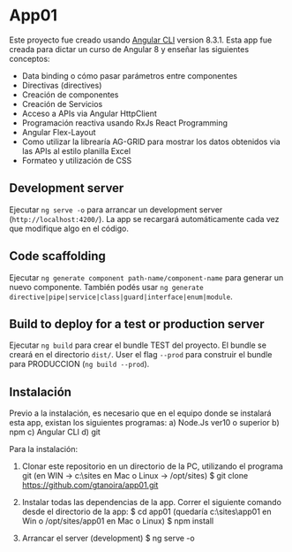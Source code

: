 # App01

Este proyecto fue creado usando [Angular CLI](https://github.com/angular/angular-cli) version 8.3.1.
Esta app fue creada para dictar un curso de Angular 8 y enseñar las siguientes conceptos:

- Data binding o cómo pasar parámetros entre componentes
- Directivas (directives)
- Creación de componentes
- Creación de Servicios
- Acceso a APIs via Angular HttpClient
- Programación reactiva usando RxJs React Programming
- Angular Flex-Layout
- Como utilizar la librearía AG-GRID para mostrar los datos obtenidos via las APIs al estilo planilla Excel
- Formateo y utilización de CSS

## Development server

Ejecutar `ng serve -o` para arrancar un development server (`http://localhost:4200/`). La app se recargará automáticamente cada vez que modifique algo en el código.

## Code scaffolding

Ejecutar `ng generate component path-name/component-name` para generar un nuevo componente. También podés usar `ng generate directive|pipe|service|class|guard|interface|enum|module`.

## Build to deploy for a test or production server

Ejecutar `ng build` para crear el bundle TEST del proyecto. El bundle se creará en el directorio `dist/`. User el flag  `--prod` para construir el bundle para PRODUCCION (`ng build --prod`).

## Instalación

Previo a la instalación, es necesario que en el equipo donde se instalará esta app, existan los siguientes programas:
a) Node.Js ver10 o superior
b) npm
c) Angular CLI
d) git

Para la instalación:
1) Clonar este repositorio en un directorio de la PC, utilizando el programa git  (en WIN -> c:\sites   en Mac o Linux -> /opt/sites)
   $  git clone https://github.com/gtanoira/app01.git

2) Instalar todas las dependencias de la app. Correr el siguiente comando desde el directorio de la app:
   $  cd app01    (quedaría  c:\sites\app01 en Win   o   /opt/sites/app01 en Mac o Linux)
   $  npm install

3) Arrancar el server (development)
   $  ng serve -o
